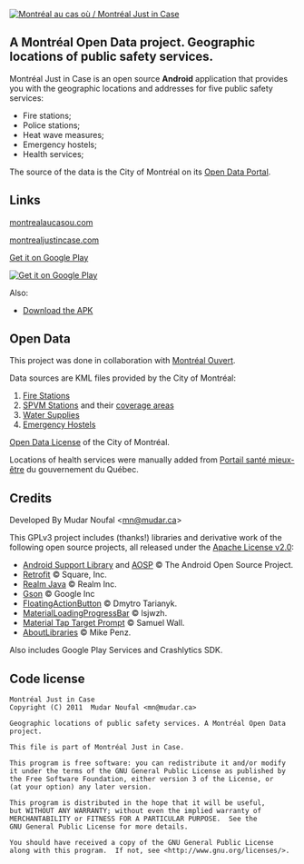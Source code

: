 [![Montréal au cas où / Montréal Just in Case][img_github]][link_aucasou]

## A Montréal Open Data project. Geographic locations of public safety services.

Montréal Just in Case is an open source **Android** application that provides you with the geographic locations and addresses for five public safety services:

   * Fire stations;
   * Police stations;
   * Heat wave measures;
   * Emergency hostels;
   * Health services;

The source of the data is the City of Montréal on its [Open Data Portal][link_portal].

## Links

[montrealaucasou.com][link_aucasou]

[montrealjustincase.com][link_justincase]

[Get it on Google Play][link_market]

[![Get it on Google Play][img_qrcode]][link_market]

Also: 

   * [Download the APK][link_apk]


## Open Data

This project was done in collaboration with [Montréal Ouvert][link_mtl_ouvert].

Data sources are KML files provided by the City of Montréal:

1. [Fire Stations][link_portal_1]
2. [SPVM Stations][link_portal_2] and their [coverage areas][link_portal_5]
3. [Water Supplies][link_portal_3]
4. [Emergency Hostels][link_portal_4]

[Open Data License][link_portal_license] of the City of Montréal.

Locations of health services were manually added from [Portail santé mieux-être][link_health_portal] du gouvernement du Québec.

## Credits

Developed By Mudar Noufal  &lt;<mn@mudar.ca>&gt;

This GPLv3 project includes (thanks!) libraries and derivative work of the following open source projects, all released under the [Apache License v2.0][link_apache]:

* [Android Support Library][link_lib_appcompat] and [AOSP][link_lib_aosp] &copy; The Android Open Source Project.
* [Retrofit][link_lib_retrofit] &copy; Square, Inc.
* [Realm Java][link_lib_realm] &copy; Realm Inc.
* [Gson][link_lib_gson] &copy; Google Inc
* [FloatingActionButton][link_lib_clansfloatingactionbutton] &copy; Dmytro Tarianyk.
* [MaterialLoadingProgressBar][link_lib_materialloadingprogressbar] &copy; lsjwzh.
* [Material Tap Target Prompt][link_lib_materialtaptargetprompt] &copy; Samuel Wall.
* [AboutLibraries][link_lib_aboutlibraries] &copy; Mike Penz.

Also includes Google Play Services and Crashlytics SDK.


## Code license

    Montréal Just in Case
    Copyright (C) 2011  Mudar Noufal <mn@mudar.ca>

    Geographic locations of public safety services. A Montréal Open Data
    project.

    This file is part of Montréal Just in Case.

    This program is free software: you can redistribute it and/or modify
    it under the terms of the GNU General Public License as published by
    the Free Software Foundation, either version 3 of the License, or
    (at your option) any later version.

    This program is distributed in the hope that it will be useful,
    but WITHOUT ANY WARRANTY; without even the implied warranty of
    MERCHANTABILITY or FITNESS FOR A PARTICULAR PURPOSE.  See the
    GNU General Public License for more details.

    You should have received a copy of the GNU General Public License
    along with this program.  If not, see <http://www.gnu.org/licenses/>.


[link_market]: http://market.android.com/details?id=ca.mudar.mtlaucasou
[link_apk]: https://github.com/mudar/MontrealJustInCase/raw/master/apk/app-release.apk
[link_aucasou]: http://www.montrealaucasou.com/
[link_justincase]: http://www.montrealjustincase.com/
[link_mtl_ouvert]: http://montrealouvert.net/?page_id=113&lang=en
[link_mudar_ca]: http://www.mudar.ca/
[link_gpl]: http://www.gnu.org/licenses/gpl.html
[link_portal]: http://donnees.ville.montreal.qc.ca/
[link_portal_1]: http://donnees.ville.montreal.qc.ca/dataset/casernes-pompiers
[link_portal_2]: http://donnees.ville.montreal.qc.ca/dataset/carte-postes-quartier
[link_portal_3]: http://donnees.ville.montreal.qc.ca/dataset/points-eau
[link_portal_4]: http://donnees.ville.montreal.qc.ca/dataset/centres-hebergement-urgence
[link_portal_5]: http://donnees.ville.montreal.qc.ca/dataset/limites-pdq-spvm
[link_portal_license]: http://donnees.ville.montreal.qc.ca/portail/licence/
[link_health_portal]: http://sante.gouv.qc.ca/
[link_lib_aosp]: http://source.android.com/
[link_lib_retrofit]: https://github.com/square/retrofit
[link_lib_realm]: https://github.com/realm/realm-java
[link_lib_bottombar]: https://github.com/roughike/BottomBar
[link_lib_materialloadingprogressbar]: https://github.com/lsjwzh/MaterialLoadingProgressBar
[link_lib_clansfloatingactionbutton]: https://github.com/Clans/FloatingActionButton
[link_lib_materialtaptargetprompt]: https://github.com/sjwall/MaterialTapTargetPrompt
[link_lib_aboutlibraries]: https://github.com/mikepenz/AboutLibraries
[link_lib_appcompat]: https://github.com/android/platform_frameworks_support
[link_lib_gson]: https://github.com/google/gson
[link_apache]: http://www.apache.org/licenses/LICENSE-2.0
[img_qrcode]: http://www.montrealaucasou.com/images/mtl-just-in-case-qrcode.png
[img_github]: http://www.montrealaucasou.com/images/mtl-just-in-case-github.png
